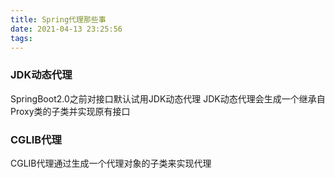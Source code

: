 ```yaml
---
title: Spring代理那些事
date: 2021-04-13 23:25:56
tags:
---
```

### JDK动态代理

SpringBoot2.0之前对接口默认试用JDK动态代理
JDK动态代理会生成一个继承自Proxy类的子类并实现原有接口

### CGLIB代理
CGLIB代理通过生成一个代理对象的子类来实现代理
